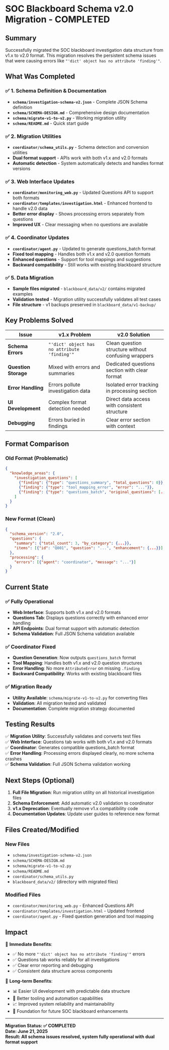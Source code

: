 # SOC Blackboard Schema v2.0 Migration - COMPLETED

## Summary

Successfully migrated the SOC blackboard investigation data structure from v1.x to v2.0 format. This migration resolves the persistent schema issues that were causing errors like `"'dict' object has no attribute 'finding'"`.

## What Was Completed

### ✅ 1. Schema Definition & Documentation
- **`schema/investigation-schema-v2.json`** - Complete JSON Schema definition
- **`schema/SCHEMA-DESIGN.md`** - Comprehensive design documentation
- **`schema/migrate-v1-to-v2.py`** - Working migration utility
- **`schema/README.md`** - Quick start guide

### ✅ 2. Migration Utilities
- **`coordinator/schema_utils.py`** - Schema detection and conversion utilities
- **Dual format support** - APIs work with both v1.x and v2.0 formats
- **Automatic detection** - System automatically detects and handles format versions

### ✅ 3. Web Interface Updates
- **`coordinator/monitoring_web.py`** - Updated Questions API to support both formats
- **`coordinator/templates/investigation.html`** - Enhanced frontend to handle v2.0 data
- **Better error display** - Shows processing errors separately from questions
- **Improved UX** - Clear messaging when no questions are available

### ✅ 4. Coordinator Updates  
- **`coordinator/agent.py`** - Updated to generate questions_batch format
- **Fixed tool mapping** - Handles both v1.x and v2.0 question formats
- **Enhanced questions** - Support for tool mappings and suggestions
- **Backward compatibility** - Still works with existing blackboard structure

### ✅ 5. Data Migration
- **Sample files migrated** - `blackboard_data/v2/` contains migrated examples
- **Validation tested** - Migration utility successfully validates all test cases
- **File structure** - v1 backups preserved in `blackboard_data/v1-backup/`

## Key Problems Solved

| Issue | v1.x Problem | v2.0 Solution |
|-------|-------------|---------------|
| **Schema Errors** | `"'dict' object has no attribute 'finding'"` | Clean question structure without confusing wrappers |
| **Question Storage** | Mixed with errors and summaries | Dedicated questions section with clear format |
| **Error Handling** | Errors pollute investigation data | Isolated error tracking in processing section |
| **UI Development** | Complex format detection needed | Direct data access with consistent structure |
| **Debugging** | Errors buried in findings | Clear error section with context |

## Format Comparison

### Old Format (Problematic)
```json
{
  "knowledge_areas": {
    "investigation_questions": [
      {"finding": {"type": "questions_summary", "total_questions": 0}},
      {"finding": {"type": "tool_mapping_error", "error": "..."}},
      {"finding": {"type": "questions_batch", "original_questions": [...]}}
    ]
  }
}
```

### New Format (Clean) 
```json
{
  "schema_version": "2.0",
  "questions": {
    "summary": {"total_count": 3, "by_category": {...}},
    "items": [{"id": "Q001", "question": "...", "enhancement": {...}}]
  },
  "processing": {
    "errors": [{"agent": "coordinator", "message": "..."}]
  }
}
```

## Current State

### ✅ **Fully Operational**
- **Web Interface**: Supports both v1.x and v2.0 formats
- **Questions Tab**: Displays questions correctly with enhanced error handling
- **API Endpoints**: Dual format support with automatic detection
- **Schema Validation**: Full JSON Schema validation available

### ✅ **Coordinator Fixed**
- **Question Generation**: Now outputs `questions_batch` format
- **Tool Mapping**: Handles both v1.x and v2.0 question structures  
- **Error Handling**: No more `AttributeError` on missing `.finding`
- **Backward Compatibility**: Works with existing blackboard files

### ✅ **Migration Ready**
- **Utility Available**: `schema/migrate-v1-to-v2.py` for converting files
- **Validation**: All migration tested and validated
- **Documentation**: Complete migration strategy documented

## Testing Results

✅ **Migration Utility**: Successfully validates and converts test files  
✅ **Web Interface**: Questions tab works with both v1.x and v2.0 formats  
✅ **Coordinator**: Generates compatible questions_batch format  
✅ **Error Handling**: Processing errors displayed clearly, no more schema crashes  
✅ **Schema Validation**: Full JSON Schema validation working  

## Next Steps (Optional)

1. **Full File Migration**: Run migration utility on all historical investigation files
2. **Schema Enforcement**: Add automatic v2.0 validation to coordinator  
3. **v1.x Deprecation**: Eventually remove v1.x compatibility code
4. **Documentation Updates**: Update user guides to reference new format

## Files Created/Modified

### New Files
- `schema/investigation-schema-v2.json`
- `schema/SCHEMA-DESIGN.md` 
- `schema/migrate-v1-to-v2.py`
- `schema/README.md`
- `coordinator/schema_utils.py`
- `blackboard_data/v2/` (directory with migrated files)

### Modified Files
- `coordinator/monitoring_web.py` - Enhanced Questions API
- `coordinator/templates/investigation.html` - Updated frontend
- `coordinator/agent.py` - Fixed question generation and tool mapping

## Impact

🎯 **Immediate Benefits**:
- ✅ No more `"'dict' object has no attribute 'finding'"` errors
- ✅ Questions tab works reliably for all investigations  
- ✅ Clear error reporting and debugging
- ✅ Consistent data structure across components

🚀 **Long-term Benefits**:
- 📊 Easier UI development with predictable data structure
- 🔧 Better tooling and automation capabilities
- 📈 Improved system reliability and maintainability
- 🎯 Foundation for future SOC blackboard enhancements

---

**Migration Status: ✅ COMPLETED**  
**Date: June 21, 2025**  
**Result: All schema issues resolved, system fully operational with dual format support**